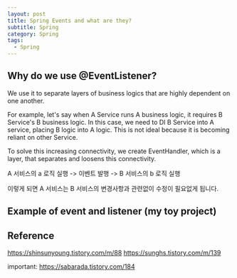 ```yaml
---
layout: post
title: Spring Events and what are they?
subtitle: Spring
category: Spring
tags:
  - Spring
---
```


## Why do we use @EventListener?
We use it to separate layers of business logics that are highly 
dependent on one another.

For example, let's say when A Service runs A business logic, it
requires B Service's B business logic. In this case, we need to 
DI B Service into A service, placing B logic into A logic. This is
not ideal because it is becoming reliant on other Service.

To solve this increasing connectivity, we create EventHandler, which is
a layer, that separates and loosens this connectivity.

A 서비스의 a 로직 실행 -> 이벤트 발행 -> B 서비스의 b 로직 실행

이렇게 되면 A 서비스는 B 서비스의 변경사항과 관련없이 수정이 필요없게 됩니다.

## Example of event and listener (my toy project)



## Reference
https://shinsunyoung.tistory.com/m/88
https://sunghs.tistory.com/m/139

important: https://sabarada.tistory.com/184
